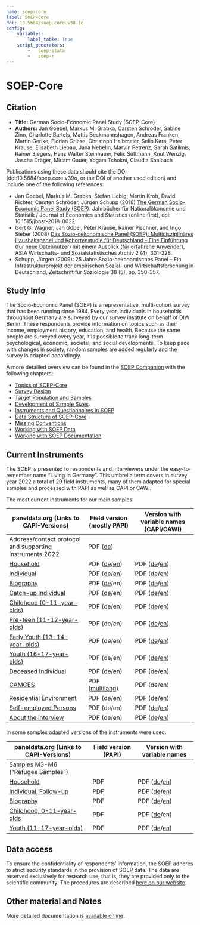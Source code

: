 ```yaml
---
name: soep-core
label: SOEP-Core
doi: 10.5684/soep.core.v38.1o
config:
    variables:
        label_table: True
    script_generators:
        -   soep-stata
        -   soep-r
---
```


# SOEP-Core

## Citation

* **Title:** German Socio-Economic Panel Study (SOEP-Core)
* **Authors:**  Jan Goebel, Markus M. Grabka, Carsten Schröder, Sabine Zinn, Charlotte Bartels, Mattis Beckmannshagen, Andreas Franken, Martin Gerike, Florian Griese, Christoph Halbmeier, Selin Kara, Peter Krause, Elisabeth Liebau, Jana Nebelin, Marvin Petrenz, Sarah Satilmis, Rainer Siegers, Hans Walter Steinhauer, Felix Süttmann, Knut Wenzig, Jascha Dräger, Miriam Gauer, Yogam Tchokni, Claudia Saalbach

Publications using these data should cite the DOI (doi:10.5684/soep.core.v39o, or the DOI of another used edition) and include one of the following references:

* Jan Goebel, Markus M. Grabka, Stefan Liebig, Martin Kroh, David Richter, Carsten Schröder, Jürgen Schupp (2018) [The German Socio-Economic Panel Study (SOEP)](https://doi.org/10.1515/jbnst-2018-0022). Jahrbücher für Nationalökonomie und Statistik / Journal of Economics and Statistics (online first), doi: 10.1515/jbnst-2018-0022
* Gert G. Wagner, Jan Göbel, Peter Krause, Rainer Pischner, and Ingo Sieber (2008) [Das Sozio-oekonomische Panel (SOEP): Multidisziplinäres Haushaltspanel und Kohortenstudie für Deutschland - Eine Einführung (für neue Datennutzer) mit einem Ausblick (für erfahrene Anwender)](https://doi.org/10.1007/s11943-008-0050-y), AStA Wirtschafts- und Sozialstatistisches Archiv 2 (4), 301-328.
* Schupp, Jürgen (2009): 25 Jahre Sozio-oekonomisches Panel – Ein Infrastrukturprojekt der empirischen Sozial- und Wirtschaftsforschung in Deutschland, Zeitschrift für Soziologie 38 (5), pp. 350-357.

## Study Info

The Socio-Economic Panel (SOEP) is a representative, multi-cohort survey that has been running since 1984. Every year, individuals in households throughout Germany are surveyed by our survey institute on behalf of DIW Berlin. These respondents provide information on topics such as their income, employment history, education, and health. Because the same people are surveyed every year, it is possible to track long-term psychological, economic, societal, and social developments. To keep pace with changes in society, random samples are added regularly and the survey is adapted accordingly.

A more detailled overview can be found in the [SOEP Companion](http://companion.soep.de/) with the following chapters:

* [Topics of SOEP-Core](http://companion.soep.de/Topics%20of%20SOEPcore/index.html)
* [Survey Design](http://companion.soep.de/Survey%20Design/)
* [Target Population and Samples](http://companion.soep.de/Target%20Population%20and%20Samples/)
* [Development of Sample Sizes](http://companion.soep.de/Target%20Population%20and%20Samples/Development%20of%20Sample%20Sizes.html).
* [Instruments and Questionnaires in SOEP](http://companion.soep.de/Survey%20Design/SOEP%20Questionnaires.html)
* [Data Structure of SOEP-Core](http://companion.soep.de/Data%20Structure%20of%20SOEPcore/index.html)
* [Missing Conventions](http://companion.soep.de/Data%20Structure%20of%20SOEPcore/Missing%20Conventions.html)
* [Working with SOEP Data](http://companion.soep.de/Working%20with%20SOEP%20Data/)
* [Working with SOEP Documentation](http://companion.soep.de/Working%20with%20SOEP%20Documentation/)

## Current Instruments

The SOEP is presented to respondents and interviewers under the easy-to-remember name “Living in Germany”. This umbrella term covers in survey year 2022 a total of 29 field instruments, many of them adapted for special samples and processed with PAPI as well as CAPI or CAWI.

The most current instruments for our main samples: 

| paneldata.org (Links to CAPI-Versions)                        | Field version (mostly PAPI)                                                                                                                                                                  | Version with variable names (CAPI/CAWI) |
| ------------------------------------------------------------- | ------------------------------------------------------------------------------------------------------------------------------------------------------------------------------------- | ---------------------------------- |
| Address/contact protocol and supporting instruments 2022      | PDF ([de](https://www.diw.de/documents/publikationen/73/diw_01.c.942195.de/diw_ssp1438.pdf))                                                                                                                                                                                      |                                    |
| [Household](inst/soep-core-2022-hh2)                          | PDF ([de](https://www.diw.de/documents/publikationen/73/diw_01.c.942185.de/diw_ssp1433.pdf)/[en](https://www.diw.de/documents/publikationen/73/diw_01.c.942207.de/diw_ssp1439.pdf)) | PDF ([de](https://www.diw.de/documents/publikationen/73/diw_01.c.928748.de/diw_ssp1377.pdf)/[en](https://www.diw.de/documents/publikationen/73/diw_01.c.932222.de/diw_ssp1405.pdf))|
| [Individual](inst/soep-core-2022-pe2)                         | PDF ([de](https://www.diw.de/documents/publikationen/73/diw_01.c.942187.de/diw_ssp1434.pdf)/[en](https://www.diw.de/documents/publikationen/73/diw_01.c.942209.de/diw_ssp1440.pdf)) | PDF ([de](https://www.diw.de/documents/publikationen/73/diw_01.c.928019.de/diw_ssp1376.pdf)/[en](https://www.diw.de/documents/publikationen/73/diw_01.c.932234.de/diw_ssp1406.pdf))|
| [Biography](inst/soep-core-2022-ll2)                          | PDF ([de](https://www.diw.de/documents/publikationen/73/diw_01.c.942189.de/diw_ssp1435.pdf)/en) | PDF ([de](https://www.diw.de/documents/publikationen/73/diw_01.c.928752.de/diw_ssp1379.pdf)/[en](https://www.diw.de/documents/publikationen/73/diw_01.c.932218.de/diw_ssp1403.pdf))|
| [Catch-up Individual](inst/soep-core-2022-l2)                 | PDF ([de](https://www.diw.de/documents/publikationen/73/diw_01.c.942193.de/diw_ssp1437.pdf)/en) | PDF ([de](https://www.diw.de/documents/publikationen/73/diw_01.c.927995.de/diw_ssp1373.pdf)/[en](https://www.diw.de/documents/publikationen/73/diw_01.c.932357.de/diw_ssp1409.pdf))|
| [Childhood (0-11-year-olds)](inst/soep-core-2022-ki-2)        | PDF (de/en) | PDF ([de](https://www.diw.de/documents/publikationen/73/diw_01.c.931134.de/diw_ssp1388.pdf)/[en](https://www.diw.de/documents/publikationen/73/diw_01.c.931165.de/diw_ssp1394.pdf))|
| [Pre-teen (11-12-year-olds)](inst/soep-core-2022-s-2)         | PDF (de/en) | PDF ([de](https://www.diw.de/documents/publikationen/73/diw_01.c.927895.de/diw_ssp1370.pdf)/[en](https://www.diw.de/documents/publikationen/73/diw_01.c.932368.de/diw_ssp1412.pdf))|
| [Early Youth (13-14-year-olds)](inst/soep-core-2022-s2-2)     | PDF (de/en) | PDF ([de](https://www.diw.de/documents/publikationen/73/diw_01.c.927897.de/diw_ssp1371.pdf)/[en](https://www.diw.de/documents/publikationen/73/diw_01.c.932366.de/diw_ssp1411.pdf))|
| [Youth (16-17-year-olds)](inst/soep-core-2022-ju2)            | PDF (de/en) | PDF ([de](https://www.diw.de/documents/publikationen/73/diw_01.c.927997.de/diw_ssp1374.pdf)/[en](https://www.diw.de/documents/publikationen/73/diw_01.c.932348.de/diw_ssp1408.pdf))|
| [Deceased Individual](inst/soep-core-2022-vp2)                | PDF ([de](https://www.diw.de/documents/publikationen/73/diw_01.c.942191.de/diw_ssp1436.pdf)/en) | PDF ([de](https://www.diw.de/documents/publikationen/73/diw_01.c.927891.de/diw_ssp1369.pdf)/[en](https://www.diw.de/documents/publikationen/73/diw_01.c.932370.de/diw_ssp1413.pdf))|
| [CAMCES](inst/soep-core-2022-camces)                          | PDF ([multilang](https://www.diw.de/documents/publikationen/73/diw_01.c.937877.de/diw_ssp1428.pdf)) | PDF (de/en)|
| [Residential Environment](inst/soep-core-2022-wuma)           | PDF (de/en) | PDF ([de](https://www.diw.de/documents/publikationen/73/diw_01.c.931132.de/diw_ssp1387.pdf)/[en](https://www.diw.de/documents/publikationen/73/diw_01.c.931167.de/diw_ssp1395.pdf))|
| [Self-employed Persons](inst/soep-core-2022-selfempl)         | PDF (de/en) | PDF ([de](https://www.diw.de/documents/publikationen/73/diw_01.c.928754.de/diw_ssp1380.pdf)/[en](https://www.diw.de/documents/publikationen/73/diw_01.c.932112.de/diw_ssp1402.pdf))|
| [About the interview](inst/soep-core-2022-kontext)                          | PDF (de/en) | PDF ([de](https://www.diw.de/documents/publikationen/73/diw_01.c.931130.de/diw_ssp1386.pdf)/[en](https://www.diw.de/documents/publikationen/73/diw_01.c.931169.de/diw_ssp1396.pdf))|

In some samples adapted versions of the instruments were used:

| paneldata.org (Links to CAPI-Versions)                                           | Field version (PAPI)                                                                         | Version with variable names |
| -------------------------------------------------------------------------------- | -------------------------------------------------------------------------------------------- | --------------------------- |
| Samples M3-M6 (“Refugee Samples”)                                                |                                                                                              |                             |
| [Household](inst/soep-core-2022-hh-m3456)                                        | PDF                                                                                          | PDF ([de](https://www.diw.de/documents/publikationen/73/diw_01.c.931128.de/diw_ssp1385.pdf)/[en](https://www.diw.de/documents/publikationen/73/diw_01.c.932100.de/diw_ssp1397.pdf))                            |
| [Individual, Follow-up](inst/soep-core-2022-pe2-m3456)                           | PDF                                                                                          | PDF ([de](https://www.diw.de/documents/publikationen/73/diw_01.c.928756.de/diw_ssp1381.pdf)/[en](https://www.diw.de/documents/publikationen/73/diw_01.c.932110.de/diw_ssp1401.pdf))                            |
| [Biography](inst/soep-core-2022-ll-m3456)                                        | PDF                                                                                          | PDF ([de](https://www.diw.de/documents/publikationen/73/diw_01.c.931124.de/diw_ssp1383.pdf)/[en](https://www.diw.de/documents/publikationen/73/diw_01.c.932106.de/diw_ssp1399.pdf))                            |
| [Childhood, 0-11-year-olds](inst/soep-core-2022-ki-m3456)                        | PDF                                                                                          | PDF ([de](https://www.diw.de/documents/publikationen/73/diw_01.c.931136.de/diw_ssp1389.pdf)/en)                            |
| [Youth (11-17-year-olds)](inst/soep-core-2022-ju-m3456)                          | PDF                                                                                          | PDF ([de](https://www.diw.de/documents/publikationen/73/diw_01.c.931126.de/diw_ssp1384.pdf)/[en](https://www.diw.de/documents/publikationen/73/diw_01.c.932104.de/diw_ssp1398.pdf))                            |

## Data access

To ensure the confidentiality of respondents’ information, the SOEP adheres to strict security standards in the provision of SOEP data. The data are reserved exclusively for research use, that is, they are provided only to the scientific community. The procedures are described [here on our website](https://www.diw.de/en/diw_01.c.601584.en/data_access.html).

## Other material and Notes

More detailed documentation is [available online](https://doi.org/10.5684/soep.core.v39).

